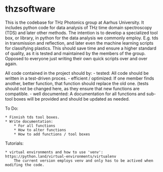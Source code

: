 # thzsoftware
This is the codebase for THz Photonics group at Aarhus University. It includes python code for data analysis of THz time domain spectroscopy (TDS) and
later other methods. The intention is to develop a specialized tool box, or library, in python for the data analysis we commonly employ. E.g. tds in transmission and reflection, and later even the machine learning scripts for classifying plastics. This should save time and ensure a higher standard of quality, as it is tested and maintained by the members of the group. Opposed to everyone just writing their own quick scripts over and over again.

All code contained in the project should by:
	- tested: All code should be written in a test-driven proces. 
	- efficient / optimized: If one member finds another, better function, that function should replace the old one. (tests should not be changed here, as they ensure that new functions are compatible.
	- well documented: A documentation for all functions and sub-tool boxes will be provided and should be updated as needed.





To Do:

	* Finnish tds tool boxes.
	* Write documentation:
		* For all functions
		* How to alter functions
		* How to add functions / tool boxes



Tutorials:

	* virtual environments and how to use 'venv': https://python.land/virtual-environments/virtualenv
		The current version employs venv and only has to be actived when modifing the code.
